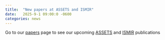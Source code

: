 ```yaml
---
title:  "New papers at ASSETS and ISMIR"
date:   2025-9-1 09:00:0 -0600
categories: news 
---
```

Go to our [papers](/publications/) page to see our upcoming [ASSETS](https://assets25.sigaccess.org/) and [ISMIR](https://ismir2025.ismir.net/) publications


